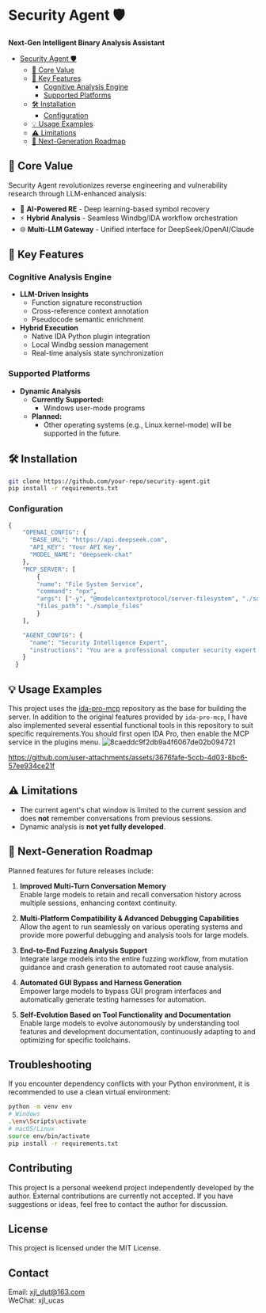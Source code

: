 







# Security Agent 🛡️

**Next-Gen Intelligent Binary Analysis Assistant**
- [Security Agent 🛡️](-security-agent)
  * [🎯 Core Value](#-core-value)
  * [🚀 Key Features](#-key-features)
    + [Cognitive Analysis Engine](#cognitive-analysis-engine)
    + [Supported Platforms](#supported-platforms)
  * [🛠️ Installation](-#--installation)
    + [Configuration](#configuration)
  * [💡 Usage Examples](#-usage-examples)
  * [⚠️ Limitations](-#---limitations)
  * [🚀 Next-Generation Roadmap](#-next-generation-roadmap)
## 🎯 Core Value
Security Agent revolutionizes reverse engineering and vulnerability research through LLM-enhanced analysis:
- 🧠 **AI-Powered RE** - Deep learning-based symbol recovery
- ⚡ **Hybrid Analysis** - Seamless Windbg/IDA workflow orchestration
- 🌐 **Multi-LLM Gateway** - Unified interface for DeepSeek/OpenAI/Claude

## 🚀 Key Features
### Cognitive Analysis Engine
- **LLM-Driven Insights**
  - Function signature reconstruction
  - Cross-reference context annotation
  - Pseudocode semantic enrichment
- **Hybrid Execution**
  - Native IDA Python plugin integration
  - Local Windbg session management
  - Real-time analysis state synchronization

### Supported Platforms
- **Dynamic Analysis**
  - **Currently Supported:**  
    - Windows user-mode programs
  - **Planned:**  
    - Other operating systems (e.g., Linux kernel-mode) will be supported in the future.  

## 🛠️ Installation
```bash
git clone https://github.com/your-repo/security-agent.git
pip install -r requirements.txt
```
### Configuration
```python
{
    "OPENAI_CONFIG": {
      "BASE_URL": "https://api.deepseek.com",
      "API_KEY": "Your API Key",
      "MODEL_NAME": "deepseek-chat"
    },
    "MCP_SERVER": [
        {
        "name": "File System Service",
        "command": "npx",
        "args": ["-y", "@modelcontextprotocol/server-filesystem", "./sample_files"],
        "files_path": "./sample_files"
        }
    ],

    "AGENT_CONFIG": {
      "name": "Security Intelligence Expert",
      "instructions": "You are a professional computer security expert. You can use tools and answer user questions."
    }
  }
  ```
## 💡 Usage Examples
This project uses the [ida-pro-mcp](https://github.com/mrexodia/ida-pro-mcp.git) repository as the base for building the server. In addition to the original features provided by `ida-pro-mcp`, I have also implemented several essential functional tools in this repository to suit specific requirements.You should first open IDA Pro, then enable the MCP service in the plugins menu.
![8caeddc9f2db9a4f6067de02b094721](https://github.com/user-attachments/assets/990fd40d-0738-473e-ad14-38da56ca1565)




https://github.com/user-attachments/assets/3676fafe-5ccb-4d03-8bc6-57ee934ce21f




## ⚠️ Limitations
- The current agent's chat window is limited to the current session and does **not** remember conversations from previous sessions.
- Dynamic analysis is **not yet fully developed**.

## 🚀 Next-Generation Roadmap

Planned features for future releases include:

1. **Improved Multi-Turn Conversation Memory**  
   Enable large models to retain and recall conversation history across multiple sessions, enhancing context continuity.

2. **Multi-Platform Compatibility & Advanced Debugging Capabilities**  
   Allow the agent to run seamlessly on various operating systems and provide more powerful debugging and analysis tools for large models.

3. **End-to-End Fuzzing Analysis Support**  
   Integrate large models into the entire fuzzing workflow, from mutation guidance and crash generation to automated root cause analysis.

4. **Automated GUI Bypass and Harness Generation**  
   Empower large models to bypass GUI program interfaces and automatically generate testing harnesses for automation.

5. **Self-Evolution Based on Tool Functionality and Documentation**  
   Enable large models to evolve autonomously by understanding tool features and development documentation, continuously adapting to and optimizing for specific toolchains.

   
## Troubleshooting

If you encounter dependency conflicts with your Python environment, it is recommended to use a clean virtual environment:

```bash
python -m venv env
# Windows
.\env\Scripts\activate
# macOS/Linux
source env/bin/activate
pip install -r requirements.txt
```

## Contributing
This project is a personal weekend project independently developed by the author. External contributions are currently not accepted. If you have suggestions or ideas, feel free to contact the author for discussion.

## License
This project is licensed under the MIT License.
## Contact
Email: xjl_dut@163.com  
WeChat: xjl_ucas
